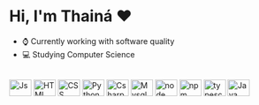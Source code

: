 # Hi, I'm Thainá ❤️

- ⌚ Currently working with software quality
- 💻 Studying Computer Science

<div style="display: inline_block">
  <br> 
  <img align="center" alt="Js" height="30" width="40" src="https://raw.githubusercontent.com/devicons/devicon/master/icons/javascript/javascript-plain.svg%22%3E">
  <img align="center" alt="HTML" height="30" width="40" src="https://raw.githubusercontent.com/devicons/devicon/master/icons/html5/html5-original.svg%22%3E">
  <img align="center" alt="CSS" height="30" width="40" src="https://raw.githubusercontent.com/devicons/devicon/master/icons/css3/css3-original.svg%22%3E">
  <img align="center" alt="Python" height="30" width="40" src="https://raw.githubusercontent.com/devicons/devicon/master/icons/python/python-original.svg%22%3E">
  <img align="center" alt="Csharp" height="30" width="40" src="https://raw.githubusercontent.com/devicons/devicon/master/icons/csharp/csharp-original.svg%22%3E">
  <img align="center" alt="Mysql" height="30" width="40" src="https://raw.githubusercontent.com/devicons/devicon/master/icons/mysql/mysql-original.svg%22%3E">
  <img align="center" alt="node" height="30" width="40" src="https://raw.githubusercontent.com/devicons/devicon/master/icons/nodejs/nodejs-original.svg%22%3E">
  <img align="center" alt="npm" height="30" width="40" src="https://cdn.jsdelivr.net/gh/devicons/devicon/icons/npm/npm-original-wordmark.svg%22/%3E">
  <img align="center" alt="typescript" height="30" width="40" src="https://cdn.jsdelivr.net/gh/devicons/devicon/icons/typescript/typescript-original.svg%22/%3E">

  <img align="center" alt="Java" height="30" width="40" src="https://raw.githubusercontent.com/devicons/devicon/master/icons/java/java-original.svg%22%3E">
                                                             
</div>
